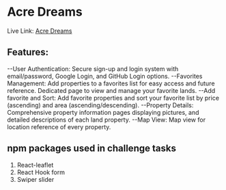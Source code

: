 # Acre Dreams

Live Link: [Acre Dreams]("https://land-real-state.web.app/")

## Features:

--User Authentication: Secure sign-up and login system with email/password, Google Login, and GitHub Login options.
--Favorites Management: Add properties to a favorites list for easy access and future reference. Dedicated page to view and manage your favorite lands.
--Add favorite and Sort: Add favorite properties and sort your favorite list by price (ascending) and area (ascending/descending).
--Property Details: Comprehensive property information pages displaying pictures, and detailed descriptions of each land property.
--Map View: Map view for location reference of every property.

## npm packages used in challenge tasks

1. React-leaflet
2. React Hook form
3. Swiper slider
